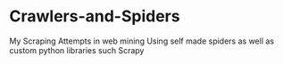 # Crawlers-and-Spiders
My Scraping Attempts in web mining
Using self made spiders as well as custom python libraries such Scrapy
